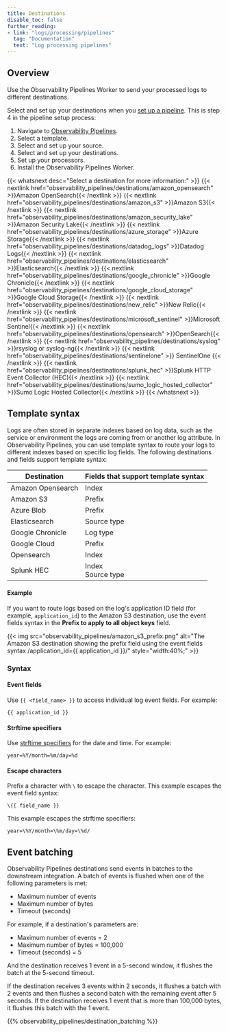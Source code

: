 ```yaml
---
title: Destinations
disable_toc: false
further_reading:
- link: "logs/processing/pipelines"
  tag: "Documentation"
  text: "Log processing pipelines"
---
```


## Overview

Use the Observability Pipelines Worker to send your processed logs to different destinations.

Select and set up your destinations when you [set up a pipeline][1]. This is step 4 in the pipeline setup process:

1. Navigate to [Observability Pipelines][2].
1. Select a template.
1. Select and set up your source.
1. Select and set up your destinations.
1. Set up your processors.
1. Install the Observability Pipelines Worker.

{{< whatsnext desc="Select a destination for more information:" >}}
    {{< nextlink href="observability_pipelines/destinations/amazon_opensearch" >}}Amazon OpenSearch{{< /nextlink >}}
    {{< nextlink href="observability_pipelines/destinations/amazon_s3" >}}Amazon S3{{< /nextlink >}}
    {{< nextlink href="observability_pipelines/destinations/amazon_security_lake" >}}Amazon Security Lake{{< /nextlink >}}
    {{< nextlink href="observability_pipelines/destinations/azure_storage" >}}Azure Storage{{< /nextlink >}}
    {{< nextlink href="observability_pipelines/destinations/datadog_logs" >}}Datadog Logs{{< /nextlink >}}
    {{< nextlink href="observability_pipelines/destinations/elasticsearch" >}}Elasticsearch{{< /nextlink >}}
    {{< nextlink href="observability_pipelines/destinations/google_chronicle" >}}Google Chronicle{{< /nextlink >}}
    {{< nextlink href="observability_pipelines/destinations/google_cloud_storage" >}}Google Cloud Storage{{< /nextlink >}}
    {{< nextlink href="observability_pipelines/destinations/new_relic" >}}New Relic{{< /nextlink >}}
    {{< nextlink href="observability_pipelines/destinations/microsoft_sentinel" >}}Microsoft Sentinel{{< /nextlink >}}
    {{< nextlink href="observability_pipelines/destinations/opensearch" >}}OpenSearch{{< /nextlink >}}
    {{< nextlink href="observability_pipelines/destinations/syslog" >}}rsyslog or syslog-ng{{< /nextlink >}}
    {{< nextlink href="observability_pipelines/destinations/sentinelone" >}} SentinelOne {{< /nextlink >}}
    {{< nextlink href="observability_pipelines/destinations/splunk_hec" >}}Splunk HTTP Event Collector (HEC){{< /nextlink >}}
    {{< nextlink href="observability_pipelines/destinations/sumo_logic_hosted_collector" >}}Sumo Logic Hosted Collector{{< /nextlink >}}
{{< /whatsnext >}}

## Template syntax

Logs are often stored in separate indexes based on log data, such as the service or environment the logs are coming from or another log attribute. In Observability Pipelines, you can use template syntax to route your logs to different indexes based on specific log fields. The following destinations and fields support template syntax:

| Destination       | Fields that support template syntax |
| ----------------- | -------------------------------------|
| Amazon Opensearch | Index                                |
| Amazon S3         | Prefix                               |
| Azure Blob        | Prefix                               |
| Elasticsearch     | Source type                          |
| Google Chronicle  | Log type                             |
| Google Cloud      | Prefix                               |
| Opensearch        | Index                                |
| Splunk HEC        | Index<br>Source type                 |

#### Example

If you want to route logs based on the log's application ID field (for example, `application_id`) to the Amazon S3 destination, use the event fields syntax in the **Prefix to apply to all object keys** field.

{{< img src="observability_pipelines/amazon_s3_prefix.png" alt="The Amazon S3 destination showing the prefix field using the event fields syntax /application_id={{ application_id }}/" style="width:40%;" >}}

### Syntax

#### Event fields

Use `{{ <field_name> }}` to access individual log event fields. For example:

```
{{ application_id }}
```

#### Strftime specifiers

Use [strftime specifiers][3] for the date and time. For example:

```
year=%Y/month=%m/day=%d
```

#### Escape characters

Prefix a character with `\` to escape the character. This example escapes the event field syntax:

```
\{{ field_name }}
```

This example escapes the strftime specifiers:

```
year=\%Y/month=\%m/day=\%d/
```

## Event batching

Observability Pipelines destinations send events in batches to the downstream integration. A batch of events is flushed when one of the following parameters is met:

- Maximum number of events
- Maximum number of bytes
- Timeout (seconds)

For example, if a destination's parameters are:

- Maximum number of events = 2
- Maximum number of bytes = 100,000
- Timeout (seconds) = 5

And the destination receives 1 event in a 5-second window, it flushes the batch at the 5-second timeout.

If the destination receives 3 events within 2 seconds, it flushes a batch with 2 events and then flushes a second batch with the remaining event after 5 seconds. If the destination receives 1 event that is more than 100,000 bytes, it flushes this batch with the 1 event.

{{% observability_pipelines/destination_batching %}}

[1]: /observability_pipelines/set_up_pipelines/
[2]: https://app.datadoghq.com/observability-pipelines
[3]: https://docs.rs/chrono/0.4.19/chrono/format/strftime/index.html#specifiers